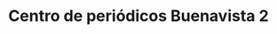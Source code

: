 ---
title: "Centro de periódicos Buenavista 2"
url: /toledo/centro-de-periodicos-buenavista-2/
shop: Zeitungen
---